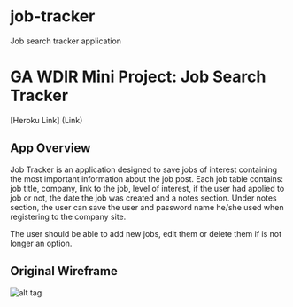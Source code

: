 # job-tracker
Job search tracker application

# GA WDIR Mini Project: Job Search Tracker

[Heroku Link] (Link)

## App Overview

Job Tracker is an application designed to save jobs of interest containing the most important information about the job post.
Each job table contains: job title, company, link to the job, level of interest, if the user had applied to job or not, the date the job was created and a notes section. Under notes section, the user can save the user and password name he/she used when registering to the company site.

The user should be able to add new jobs, edit them or delete them if is not longer an option.

## Original Wireframe

![alt tag](http://i.imgur.com/6s24kqe.png?3)
